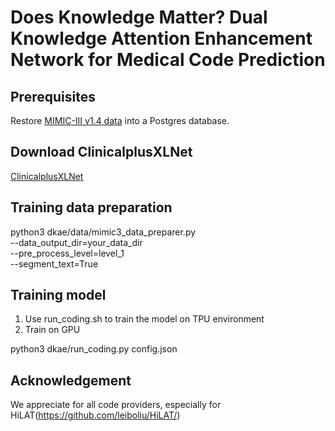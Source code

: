 # Does Knowledge Matter? Dual Knowledge Attention Enhancement Network for Medical Code Prediction

## Prerequisites
Restore [MIMIC-III v1.4 data](https://physionet.org/content/mimiciii/1.4/) into a Postgres database. 

## Download ClinicalplusXLNet
[ClinicalplusXLNet](https://unsw-my.sharepoint.com/:f:/g/personal/z5250377_ad_unsw_edu_au/Enw5NPgF2kFGrgqeE0LJLgABUKflITL9POL64S4uM7wJfg?e=IbyaNa)

## Training data preparation
python3 dkae/data/mimic3_data_preparer.py \
    --data_output_dir=your_data_dir \
    --pre_process_level=level_1 \
    --segment_text=True 
    
## Training model
1. Use run_coding.sh to train the model on TPU environment
2. Train on GPU

python3 dkae/run_coding.py config.json

## Acknowledgement
We appreciate for all code providers, especially for HiLAT(https://github.com/leiboliu/HiLAT/)

